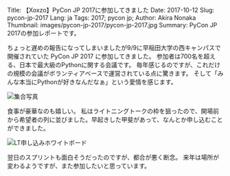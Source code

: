 Title: 【Xoxzo】PyCon JP 2017に参加してきました
Date: 2017-10-12
Slug: pycon-jp-2017
Lang: ja
Tags: 2017; pycon jp; 
Author: Akira Nonaka
Thumbnail: images/pycon-jp-2017/pycon-jp-2017.jpg
Summary: PyCon JP 2017の参加レポートです。

ちょっと遅めの報告になってしまいましたが9/9に早稲田大学の西キャンパスで開催されていた PyCon JP 2017 に参加してきました。
参加者は700名を超える、日本で最大級のPythonに関する会議です。
毎年感じるのですが、これだけの規模の会議がボランティアベースで運営されている点に驚きます。
そして「みんな本当にPythonが好きなんだなぁ」という愛情を感じます。

![集合写真]({filename}/images/pycon-jp-2017/pycon-jp-2017.jpg)

食事が豪華なのも嬉しい。
私はライトニングトークの枠を狙ったので、開場前から希望者の列に並びました。早起きした甲斐があって、なんとか申し込むことができました。

![LT申し込みホワイトボード]({filename}/images/pycon-jp-2017/pycon-jp-2017-lt.jpg)

翌日のスプリントも面白そうだったのですが、都合が悪く断念。
来年は場所が変わるようですが、また参加したいと思っています。


